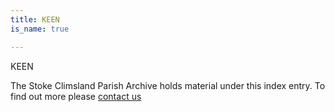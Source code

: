 ```yaml
---
title: KEEN
is_name: true

---
```


KEEN


The Stoke Climsland Parish Archive holds material under this index entry. To find out more please [contact us](/contact/)
